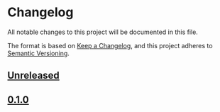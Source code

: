 # Changelog

All notable changes to this project will be documented in this file.

The format is based on [Keep a Changelog](https://keepachangelog.com),
and this project adheres to [Semantic Versioning](https://semver.org).

<!--
Types of changes:
- `Added` for new features;
- `Changed` for changes in existing functionality;
- `Deprecated` for soon-to-be removed features;
- `Removed` for now removed features;
- `Fixed` for any bug fixes;
- `Security` in case of vulnerabilities.
-->

<!-- next-header -->
## [Unreleased]

## [0.1.0]

<!-- next-url -->
[Unreleased]: https://github.com/{{gh_username}}/{{project-name}}/compare/v0.1.0...HEAD
[0.1.0]: https://github.com/{{gh_username}}/{{project-name}}/releases/tag/v0.1.0
